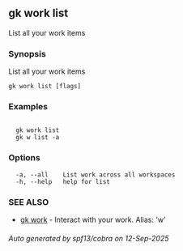 ## gk work list

List all your work items

### Synopsis

List all your work items

```
gk work list [flags]
```

### Examples

```

  gk work list
  gk w list -a

```

### Options

```
  -a, --all    List work across all workspaces
  -h, --help   help for list
```

### SEE ALSO

* [gk work](gk_work.md)	 - Interact with your work. Alias: 'w'

###### Auto generated by spf13/cobra on 12-Sep-2025
